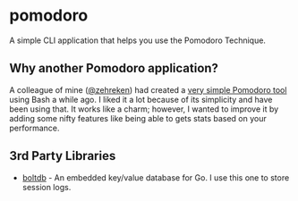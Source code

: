 # pomodoro
A simple CLI application that helps you use the Pomodoro Technique.

## Why another Pomodoro application?
A colleague of mine ([@zehreken](https://github.com/zehreken)) had created a [very simple Pomodoro tool](https://gist.github.com/zehreken/0ab28b74961673ff45fd330a445e298e) using Bash a while ago. I liked it a lot because of its simplicity and have been using that. It works like a charm; however, I wanted to improve it by adding some nifty features like being able to gets stats based on your performance.

## 3rd Party Libraries

* [boltdb](https://github.com/boltdb/bolt) - An embedded key/value database for Go. I use this one to store session logs.
